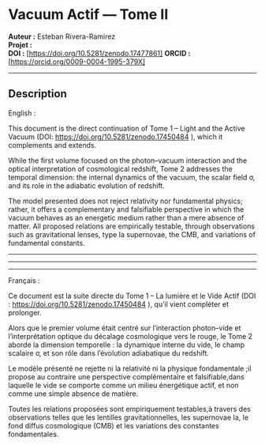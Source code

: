 # Vacuum Actif — Tome II  
**Auteur :** Esteban Rivera-Ramirez  
**Projet :**   
**DOI :** [https://doi.org/10.5281/zenodo.17477861]
**ORCID :** [https://orcid.org/0009-0004-1995-379X]  

---

## Description
English :

This document is the direct continuation of Tome 1 – Light and the Active Vacuum (DOI: https://doi.org/10.5281/zenodo.17450484 ), which it complements and extends.

While the first volume focused on the photon–vacuum interaction and the optical interpretation of cosmological redshift, Tome 2 addresses the temporal dimension: 
the internal dynamics of the vacuum, the scalar field σ, and its role in the adiabatic evolution of redshift.

The model presented does not reject relativity nor fundamental physics; rather, it offers a complementary and falsifiable perspective in which the vacuum behaves as an energetic medium rather than a mere absence of matter.
All proposed relations are empirically testable, through observations such as gravitational lenses, type Ia supernovae, the CMB, and variations of fundamental constants.

--- --- --- --- --- --- --- --- --- --- --- --- --- --- --- --- --- --- --- --- --- --- --- --- --- --- --- --- --- --- --- --- --- --- --- --- --- --- --- --- --- --- --- --- --- --- --- --- --- --- --- --- --- --- --- --- --- --- --- --- --- --- --- ---
***************************************************************************************************************************************************************************************************************************************************************
--- --- --- --- --- --- --- --- --- --- --- --- --- --- --- --- --- --- --- --- --- --- --- --- --- --- --- --- --- --- --- ------ --- --- --- --- --- --- --- --- --- --- --- --- --- --- --- --- --- --- --- --- --- --- --- --- --- --- --- --- --- --- ---

Français :

Ce document est la suite directe du Tome 1 – La lumière et le Vide Actif (DOI : https://doi.org/10.5281/zenodo.17450484 ), qu’il vient compléter et prolonger.

Alors que le premier volume était centré sur l’interaction photon–vide et l’interprétation optique du décalage cosmologique vers le rouge,
le Tome 2 aborde la dimension temporelle : la dynamique interne du vide, le champ scalaire σ, et son rôle dans l’évolution adiabatique du redshift.

Le modèle présenté ne rejette ni la relativité ni la physique fondamentale ;il propose au contraire une perspective complémentaire et falsifiable,dans laquelle le vide se comporte comme un milieu énergétique actif,
et non comme une simple absence de matière.

Toutes les relations proposées sont empiriquement testables,à travers des observations telles que les lentilles gravitationnelles, les supernovae Ia, le fond diffus cosmologique (CMB)
et les variations des constantes fondamentales.
